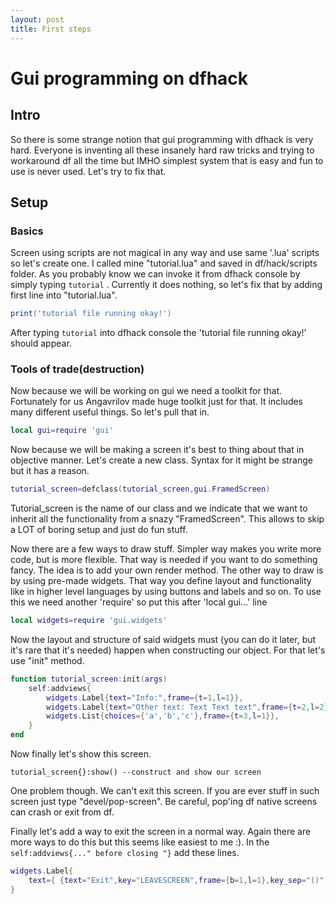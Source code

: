 ```yaml
---
layout: post
title: First steps
---
```


# Gui programming on dfhack

## Intro

So there is some strange notion that gui programming with dfhack is very hard. Everyone is inventing all these insanely hard raw tricks and trying to workaround df all the time but IMHO simplest system that is easy and fun to use is never used. Let's try to fix that.

## Setup

### Basics

Screen using scripts are not magical in any way and use same '.lua' scripts so let's create one. I called mine "tutorial.lua" and saved in df/hack/scripts folder. As you probably know we can invoke it from dfhack console by simply typing `tutorial` . Currently it does nothing, so let's fix that by adding first line into "tutorial.lua".

```lua
print('tutorial file running okay!')
```

After typing `tutorial` into dfhack console the 'tutorial file running okay!' should appear.

### Tools of trade(destruction)

Now because we will be working on gui we need a toolkit for that. Fortunately for us Angavrilov made huge toolkit just for that. It includes many different useful things. So let's pull that in.

```lua	
local gui=require 'gui'
```

Now because we will be making a screen it's best to thing about that in objective manner. Let's create a new class. Syntax for it might be strange but it has a reason.

```lua
tutorial_screen=defclass(tutorial_screen,gui.FramedScreen)
```

Tutorial_screen is the name of our class and we indicate that we want to inherit all the functionality from a snazy "FramedScreen". This allows to skip a LOT of boring setup and just do fun stuff. 

Now there are a few ways to draw stuff. Simpler way makes you write more code, but is more flexible. That way is needed if you want to do something fancy. The idea is to add your own render method. The other way to draw is by using pre-made widgets. That way you define layout and functionality like in higher level languages by using buttons and labels and so on. To use this we need another 'require' so put this after 'local gui...' line

```lua
local widgets=require 'gui.widgets'
```

Now the layout and structure of said widgets must (you can do it later, but it's rare that it's needed) happen when constructing our object. For that let's use "init" method.

```lua
function tutorial_screen:init(args)
	self:addviews{
		widgets.Label{text="Info:",frame={t=1,l=1}},
		widgets.Label{text="Other text: Text Text text",frame={t=2,l=2}},
		widgets.List{choices={'a','b','c'},frame={t=3,l=1}},
	}
end
```

Now finally let's show this screen.

```
tutorial_screen{}:show() --construct and show our screen
```

One problem though. We can't exit this screen. If you are ever stuff in such screen just type "devel/pop-screen". Be careful, pop'ing df native screens can crash or exit from df.

Finally let's add a way to exit the screen in a normal way. Again there are more ways to do this but this seems like easiest to me :). In the `self:addviews{..." before closing "}` add these lines.

```lua
widgets.Label{
	text={ {text="Exit",key="LEAVESCREEN",frame={b=1,l=1},key_sep="()",on_activate=self:callback('dismiss')} }
}
```